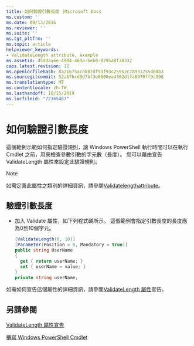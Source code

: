 ```yaml
---
title: 如何驗證引數長度 |Microsoft Docs
ms.custom: ''
ms.date: 09/13/2016
ms.reviewer: ''
ms.suite: ''
ms.tgt_pltfrm: ''
ms.topic: article
helpviewer_keywords:
- ValidateLength attribute, example
ms.assetid: d5ddaa6e-4904-46da-beb0-0295a8f38332
caps.latest.revision: 12
ms.openlocfilehash: 8a21675acd087df93f93c25952c78931255d60b3
ms.sourcegitcommit: 52a67bcd9d7bf3e8600ea4302d1fa8970ff9c998
ms.translationtype: MT
ms.contentlocale: zh-TW
ms.lasthandoff: 10/15/2019
ms.locfileid: "72365487"
---
```

# <a name="how-to-validate-the-argument-length"></a>如何驗證引數長度

這個範例示範如何指定驗證規則，讓 Windows PowerShell 執行時間可以在執行 Cmdlet 之前，用來檢查參數引數的字元數（長度）。 您可以藉由宣告 ValidateLength 屬性來設定此驗證規則。

> [!NOTE]
> 如需定義此屬性之類別的詳細資訊，請參閱[Validatelengthattribute](/dotnet/api/System.Management.Automation.ValidateLengthAttribute)。

## <a name="to-validate-the-argument-length"></a>驗證引數長度

- 加入 Validate 屬性，如下列程式碼所示。 這個範例會指定引數長度的長度應為0到10個字元。

    ```csharp
    [ValidateLength(0, 10)]
    [Parameter(Position = 0, Mandatory = true)]
    public string UserName
    {
      get { return userName; }
      set { userName = value; }
    }
    private string userName;
    ```

如需如何宣告這個屬性的詳細資訊，請參閱[ValidateLength 屬性](./validatelength-attribute-declaration.md)宣告。

## <a name="see-also"></a>另請參閱

[ValidateLength 屬性宣告](./validatelength-attribute-declaration.md)

[撰寫 Windows PowerShell Cmdlet](./writing-a-windows-powershell-cmdlet.md)
